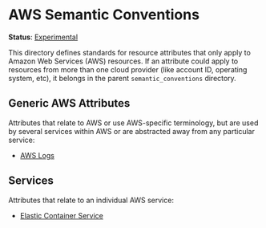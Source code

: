 # AWS Semantic Conventions

**Status**: [Experimental](../document-status.md)

This directory defines standards for resource attributes that only apply to Amazon
Web Services (AWS) resources. If an attribute could apply to resources from more than one cloud
provider (like account ID, operating system, etc), it belongs in the parent
`semantic_conventions` directory.

## Generic AWS Attributes

Attributes that relate to AWS or use AWS-specific terminology, but are used by several
services within AWS or are abstracted away from any particular service:

- [AWS Logs](./logs.md)

## Services

Attributes that relate to an individual AWS service:

- [Elastic Container Service](./ecs.md)
